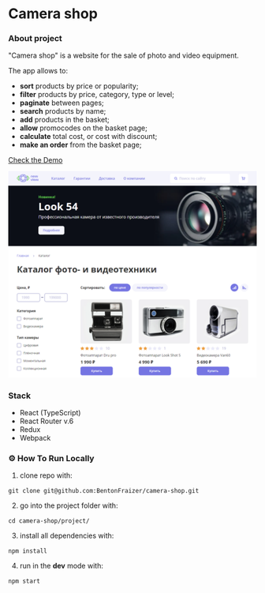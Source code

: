 # Camera shop 

### About project

"Camera shop" is a website for the sale of photo and video equipment.

The app allows to:

- **sort** products by price or popularity;
- **filter** products by price, category, type or level;
- **paginate** between pages;
- **search** products by name;
- **add** products in the basket;
- **allow** promocodes on the basket page;
- **calculate** total cost, or cost with discount;
- **make an order** from the basket page;

[Check the Demo](https://1-axr-camera-shop-lopukhin.vercel.app/)

<img src="https://github.com/BentonFraizer/camera-shop/blob/master/.github/workflows/camera-shop.png" width="769" />

### Stack 
- React (TypeScript)
- React Router v.6
- Redux
- Webpack

### ⚙️ How To Run Locally

1. clone repo with:
```
git clone git@github.com:BentonFraizer/camera-shop.git
```
2. go into the project folder with:
```
cd camera-shop/project/
```
3. install all dependencies with:
```
npm install
```
4. run in the **dev** mode with:
```
npm start
```
